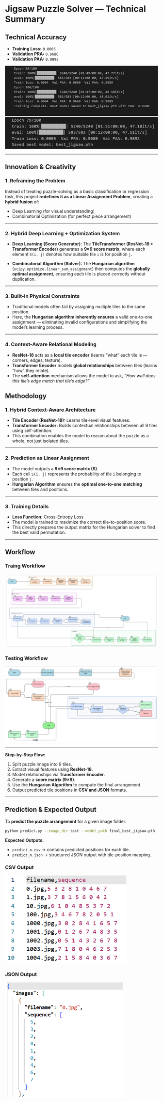 # **Jigsaw Puzzle Solver — Technical Summary**


##  **Technical Accuracy**

* **Training Loss:** `0.0005`
* **Validation PRA:** `0.9680`
* **Validation PAA:** `0.9892`

![image](./sample-accuracy.jpg)
![image](./final_accuracy.jpg)


---

##  **Innovation & Creativity**

###  1. Reframing the Problem

Instead of treating puzzle-solving as a basic classification or regression task, this project **redefines it as a Linear Assignment Problem**, creating a **hybrid fusion** of:

* Deep Learning (for visual understanding)
* Combinatorial Optimization (for perfect piece arrangement)

---

###  2. Hybrid Deep Learning + Optimization System

* **Deep Learning (Score Generator):**
  The **TileTransformer (ResNet-18 + Transformer Encoder)** generates a **9×9 score matrix**, where each element `S(i, j)` denotes how suitable tile `i` is for position `j`.

* **Combinatorial Algorithm (Solver):**
  The **Hungarian algorithm** (`scipy.optimize.linear_sum_assignment`) then computes the **globally optimal assignment**, ensuring each tile is placed correctly without duplication.



---

###  3. Built-in Physical Constraints

* Traditional models often fail by assigning multiple tiles to the same position.
* Here, the **Hungarian algorithm inherently ensures** a valid one-to-one assignment — eliminating invalid configurations and simplifying the model’s learning process.

---

###  4. Context-Aware Relational Modeling

* **ResNet-18** acts as a **local tile encoder** (learns “what” each tile is — corners, edges, texture).
* **Transformer Encoder** models **global relationships** between tiles (learns “how” they relate).
* The **self-attention** mechanism allows the model to ask,
  *“How well does this tile’s edge match that tile’s edge?”*



##  **Methodology**

###  1. Hybrid Context-Aware Architecture

* **Tile Encoder (ResNet-18):** Learns tile-level visual features.
* **Transformer Encoder:** Builds contextual relationships between all 9 tiles using self-attention.
* This combination enables the model to reason about the puzzle as a whole, not just isolated tiles.

---

###  2. Prediction as Linear Assignment

* The model outputs a **9×9 score matrix (S)**.
* Each cell `S(i, j)` represents the probability of tile `i` belonging to position `j`.
* **Hungarian Algorithm** ensures the **optimal one-to-one matching** between tiles and positions.


---

### 3. Training Details

* **Loss Function:** Cross-Entropy Loss
* The model is trained to maximize the correct tile-to-position score.
* This directly prepares the output matrix for the Hungarian solver to find the best valid permutation.

---
## **Workflow**

### Traing Workflow
![image](./train_flow.png)

### Testing Workflow
![image](./test_flow.png)

---





**Step-by-Step Flow:**

1. Split puzzle image into 9 tiles.
2. Extract visual features using **ResNet-18**.
3. Model relationships via **Transformer Encoder**.
4. Generate a **score matrix (9×9)**.
5. Use the **Hungarian Algorithm** to compute the final arrangement.
6. Output predicted tile positions in **CSV and JSON** formats.

---

## **Prediction & Expected Output**

To **predict the puzzle arrangement** for a given image folder:

```bash
python predict.py --image_dir test --model_path final_best_jigsaw.pth --csv_output predict_n.csv --json_output predict_n.json
```

**Expected Outputs:**

* `predict_n.csv` → contains predicted positions for each tile.
* `predict_n.json` → structured JSON output with tile-position mapping.

### CSV Output
![image](./csv-output.png)

### JSON Output
![image](./json-output.png)
